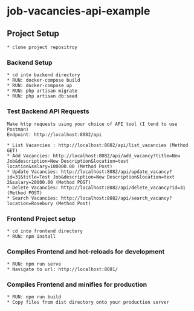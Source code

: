 # job-vacancies-api-example

## Project Setup
```
* clone project repositroy
```

### Backend  Setup
```
* cd into backend directory
* RUN: docker-compose build
* RUN: docker-compose up
* RUN: php artisan migrate
* RUN: php artisan db:seed

```

### Test Backend API Requests
```
Make http requests using your choice of API tool (I tend to use Postman)
Endpoint: http://localhost:8082/api

* List Vacancies : http://localhost:8082/api/list_vacancies (Method GET)
* Add Vacancies: http://localhost:8082/api/add_vacancy?title=New Job&description=New Description&location=test location&salary=100000.00 (Method Post)
* Update Vacancies: http://localhost:8082/api/update_vacancy?id=31&title=Test Job&description=New Description&location=text 2&salary=20000.00 (Method POST)
* Delete Vacancies: http://localhost:8082/api/delete_vacancy?id=31 (Method POST)
* Search Vacancies: http://localhost:8082/api/search_vacancy?location=Rosebury (Method Post)

```


### Frontend Project setup
```
* cd into frontend directory
* RUN: npm install
```

### Compiles Frontend and hot-reloads for development
```
* RUN: npm run serve
* Navigate to url: http://localhost:8081/
```

### Compiles Frontend and minifies for production
```
* RUN: npm run build
* Copy files from dist directory onto your production server 

```



